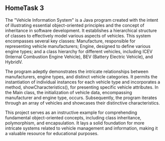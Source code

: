 HomeTask 3
-----------

The "Vehicle Information System" is a Java program created with the intent of illustrating essential object-oriented principles and the concept of inheritance in software development. It establishes a hierarchical structure of classes to effectively model various aspects of vehicles. This system encompasses several key classes: Manufacture, responsible for representing vehicle manufacturers; Engine, designed to define various engine types; and a class hierarchy for different vehicles, including ICEV (Internal Combustion Engine Vehicle), BEV (Battery Electric Vehicle), and HybridV.

The program adeptly demonstrates the intricate relationships between manufacturers, engine types, and distinct vehicle categories. It permits the instantiation of individual instances for each vehicle type and incorporates a method, showCharacteristics(), for presenting specific vehicle attributes. In the Main class, the initialization of vehicle data, encompassing manufacturer and engine type, occurs. Subsequently, the program iterates through an array of vehicles and showcases their distinctive characteristics.

This project serves as an instructive example for comprehending fundamental object-oriented concepts, including class inheritance, polymorphism, and encapsulation. It lays a solid foundation for more intricate systems related to vehicle management and information, making it a valuable resource for educational purposes.